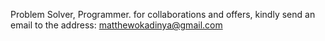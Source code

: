 Problem Solver, Programmer.
for collaborations and offers, kindly send an email to the address: matthewokadinya@gmail.com
